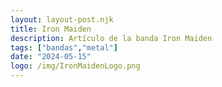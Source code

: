 ```yaml
---
layout: layout-post.njk
title: Iron Maiden
description: Artículo de la banda Iron Maiden
tags: ["bandas","metal"]
date: "2024-05-15"
logo: /img/IronMaidenLogo.png
---
```

